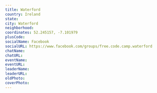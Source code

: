 ```yaml
---
title: Waterford
country: Ireland
state: 
city: Waterford
neighborhood: 
coordinates: 52.245157, -7.101979
plusCode:
socialName: Facebook
socialURL: https://www.facebook.com/groups/free.code.camp.waterford
chatName:
chatURL:
eventName:
eventURL:
leaderName:
leaderURL:
oldPhoto: 
coverPhoto:
---
```

